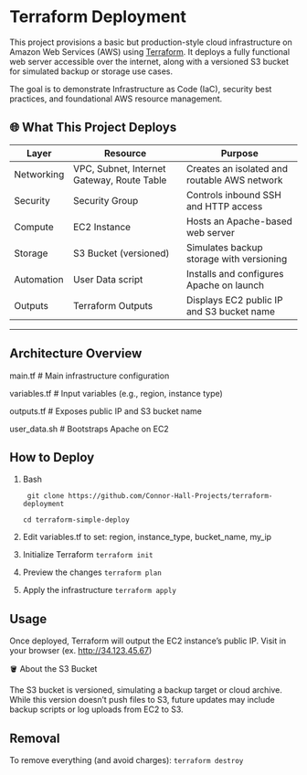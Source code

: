# Terraform Deployment

This project provisions a basic but production-style cloud infrastructure on Amazon Web Services (AWS) using [Terraform](https://www.terraform.io/). It deploys a fully functional web server accessible over the internet, along with a versioned S3 bucket for simulated backup or storage use cases.

The goal is to demonstrate Infrastructure as Code (IaC), security best practices, and foundational AWS resource management.


## 🌐 What This Project Deploys

| Layer        | Resource                               | Purpose |
|--------------|----------------------------------------|---------|
| Networking   | VPC, Subnet, Internet Gateway, Route Table | Creates an isolated and routable AWS network |
| Security     | Security Group                         | Controls inbound SSH and HTTP access |
| Compute      | EC2 Instance                           | Hosts an Apache-based web server |
| Storage      | S3 Bucket (versioned)                  | Simulates backup storage with versioning |
| Automation   | User Data script                       | Installs and configures Apache on launch |
| Outputs      | Terraform Outputs                      | Displays EC2 public IP and S3 bucket name |

---

## Architecture Overview
main.tf # Main infrastructure configuration

variables.tf # Input variables (e.g., region, instance type)

outputs.tf # Exposes public IP and S3 bucket name

user_data.sh # Bootstraps Apache on EC2

## How to Deploy

1. Bash
   
   ``` git clone https://github.com/Connor-Hall-Projects/terraform-deployment```

   ```cd terraform-simple-deploy```

2. Edit variables.tf to set: region, instance_type, bucket_name, my_ip

3. Initialize Terraform
``` terraform init ```

4. Preview the changes
``` terraform plan ```

5. Apply the infrastructure
``` terraform apply ```

## Usage

Once deployed, Terraform will output the EC2 instance’s public IP. Visit in your browser (ex. http://34.123.45.67)

🪣 About the S3 Bucket

The S3 bucket is versioned, simulating a backup target or cloud archive. While this version doesn’t push files to S3, future updates may include backup scripts or log uploads from EC2 to S3.

## Removal

To remove everything (and avoid charges): ``` terraform destroy ```
